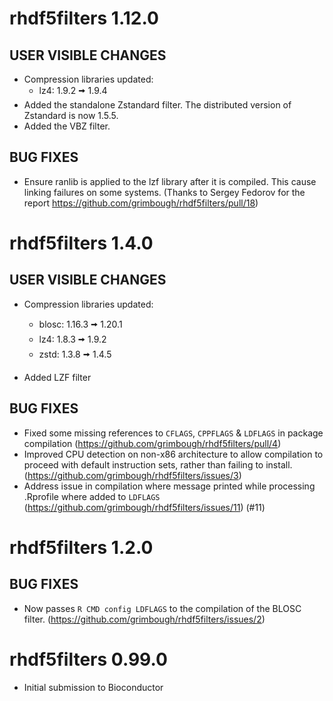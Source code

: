# rhdf5filters 1.12.0

## USER VISIBLE CHANGES

* Compression libraries updated:
  - lz4: 1.9.2 🠪 1.9.4
* Added the standalone Zstandard filter.  The distributed version of Zstandard
is now 1.5.5.
* Added the VBZ filter.
  
## BUG FIXES

* Ensure ranlib is applied to the lzf library after it is compiled.  This 
cause linking failures on some systems.  (Thanks to 
Sergey Fedorov for the report https://github.com/grimbough/rhdf5filters/pull/18)

# rhdf5filters 1.4.0

## USER VISIBLE CHANGES

* Compression libraries updated:
  - blosc: 1.16.3 🠪 1.20.1 
  - lz4: 1.8.3 🠪 1.9.2
  - zstd: 1.3.8 🠪 1.4.5
  
* Added LZF filter
  
## BUG FIXES

* Fixed some missing references to `CFLAGS`, `CPPFLAGS` & `LDFLAGS` in 
  package compilation (https://github.com/grimbough/rhdf5filters/pull/4)
* Improved CPU detection on non-x86 architecture to allow compilation to
  proceed with default instruction sets, rather than failing to install.
  (https://github.com/grimbough/rhdf5filters/issues/3)
* Address issue in compilation where message printed while processing
  .Rprofile where added to `LDFLAGS`
  (https://github.com/grimbough/rhdf5filters/issues/11) (#11)

# rhdf5filters 1.2.0

## BUG FIXES

* Now passes `R CMD config LDFLAGS` to the compilation of the BLOSC filter.
  (https://github.com/grimbough/rhdf5filters/issues/2)

# rhdf5filters 0.99.0

* Initial submission to Bioconductor
